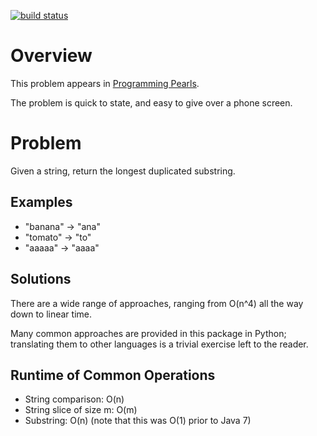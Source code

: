 [![build status](
  http://img.shields.io/travis/taylor-peterson/longest-duplicated-substring/master.svg?style=flat)](
 https://travis-ci.org/taylor-peterson/longest-duplicated-substring)

# Overview
This problem appears in [Programming Pearls](http://www.amazon.com/Programming-Pearls-2nd-Jon-Bentley/dp/0201657880/ref=sr_1_1?ie=UTF8&s=books&qid=1268415457&sr=8-1).

The problem is quick to state, and easy to give over a phone screen.

# Problem
Given a string, return the longest duplicated substring.

## Examples
* "banana" -> "ana"
* "tomato" -> "to"
* "aaaaa" -> "aaaa"

## Solutions
There are a wide range of approaches, ranging from O(n^4) all the way down to linear time.

Many common approaches are provided in this package in Python; translating them to
other languages is a trivial exercise left to the reader.

## Runtime of Common Operations
* String comparison: O(n)
* String slice of size m: O(m)
* Substring: O(n) (note that this was O(1) prior to Java 7)
